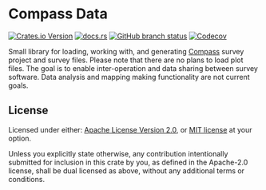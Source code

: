 # Compass Data

[![Crates.io Version](https://img.shields.io/crates/v/compass_data?style=for-the-badge)](https://crates.io/crates/compass_data)
[![docs.rs](https://img.shields.io/docsrs/compass_data?style=for-the-badge)](https://docs.rs/compass_data/latest/compass_data/)
[![GitHub branch status](https://img.shields.io/github/checks-status/zheylmun/compass_data/main?style=for-the-badge&logo=GitHub)](https://github.com/zheylmun/compass_data/actions)
[![Codecov](https://img.shields.io/codecov/c/github/zheylmun/compass_data?style=for-the-badge&logo=CodeCov)](https://app.codecov.io/gh/zheylmun/compass_data)

Small library for loading, working with, and generating [Compass](https://www.fountainware.com/compass/index.htm) survey project and survey files. Please note that there are no plans to load plot files.
The goal is to enable inter-operation and data sharing between survey software.
Data analysis and mapping making functionality are not current goals.

## License

Licensed under either:
[Apache License Version 2.0](./LICENSE-APACHE), or
[MIT license](./LICENSE-MIT)
at your option.

Unless you explicitly state otherwise,
any contribution intentionally submitted for inclusion in this crate by you,
as defined in the Apache-2.0 license, shall be dual licensed as above,
without any additional terms or conditions.
